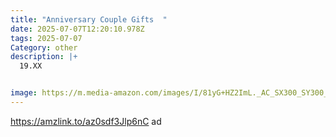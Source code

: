 ```yaml
---
title: "Anniversary Couple Gifts  "
date: 2025-07-07T12:20:10.978Z
tags: 2025-07-07
Category: other
description: |+
  19.XX


image: https://m.media-amazon.com/images/I/81yG+HZ2ImL._AC_SX300_SY300_.jpg
---
```

https://amzlink.to/az0sdf3Jlp6nC   ad